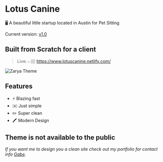 Lotus Canine
========

🖥 A beautiful little startup located in Austin for Pet Sitting

Current version: [v1.0](https://github.com/CodingGabe/lotuscanine)

## Built from Scratch for a client

> Live: 👉🏽 https://www.lotuscanine.netlify.com/
>
![Zarya Theme](https://user-images.githubusercontent.com/16065174/46164902-d4ead000-c254-11e8-9521-e3b66b8d37d1.png)


## Features

* ⚡️ Blazing fast
* ✉️ Just simple
* ✏️ Super clean
* 🖍 Modern Design

## Theme is not available to the public

*If you want me to design you a clean site check out my portfolio for contact info [Gabe](https://www.gabeamaya.com).*
